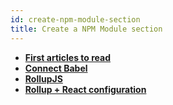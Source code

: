 ```yaml
---
id: create-npm-module-section
title: Create a NPM Module section
---
```


* [**First articles to read**](create-npm-module/create-npm-module.md)
* [**Connect Babel**](create-npm-module/babel.md)
* [**RollupJS**](create-npm-module/RollupJS.md)
* [**Rollup + React configuration**](create-npm-module/rollup-react.md)
